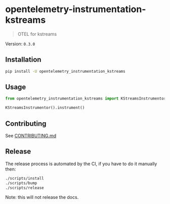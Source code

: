 # opentelemetry-instrumentation-kstreams

> OTEL for kstreams

Version: `0.3.0`

## Installation

```sh
pip install -U opentelemetry_instrumentation_kstreams
```

## Usage

```python
from opentelemetry_instrumentation_kstreams import KStreamsInstrumentor

KStreamsInstrumentor().instrument()
```

## Contributing

See [CONTRIBUTING.md](./CONTRIBUTING.md)

## Release

The release process is automated by the CI, if you have to do it manually then:

```sh
./scripts/install
./scripts/bump
./scripts/release
```

Note: this will not release the docs.
